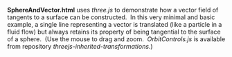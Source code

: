 __SphereAndVector.html__ uses _three.js_ to demonstrate how a vector field of tangents to a surface can be constructed. &nbsp;In this very minimal and basic example, a single line representing a vector is translated (like a particle in a fluid flow) but always retains its property of being tangential to the surface of a sphere. &nbsp;(Use the mouse to drag and zoom. &nbsp;_OrbitControls.js_ is available from repository _threejs-inherited-transformations_.)
